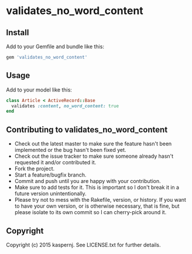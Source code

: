 # validates_no_word_content

## Install

Add to your Gemfile and bundle like this:

```ruby
gem 'validates_no_word_content'
```

## Usage

Add to your model like this:

```ruby
class Article < ActiveRecord::Base
  validates :content, no_word_content: true
end
```

## Contributing to validates_no_word_content

* Check out the latest master to make sure the feature hasn't been implemented or the bug hasn't been fixed yet.
* Check out the issue tracker to make sure someone already hasn't requested it and/or contributed it.
* Fork the project.
* Start a feature/bugfix branch.
* Commit and push until you are happy with your contribution.
* Make sure to add tests for it. This is important so I don't break it in a future version unintentionally.
* Please try not to mess with the Rakefile, version, or history. If you want to have your own version, or is otherwise necessary, that is fine, but please isolate to its own commit so I can cherry-pick around it.

## Copyright

Copyright (c) 2015 kaspernj. See LICENSE.txt for
further details.

